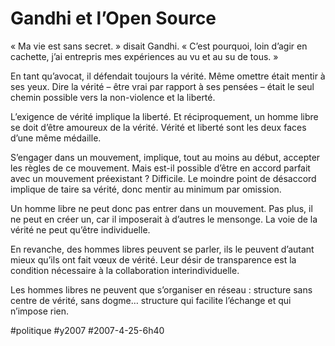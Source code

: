# Gandhi et l’Open Source

« Ma vie est sans secret. » disait Gandhi. « C’est pourquoi, loin d’agir en cachette, j’ai entrepris mes expériences au vu et au su de tous. »

En tant qu’avocat, il défendait toujours la vérité. Même omettre était mentir à ses yeux. Dire la vérité – être vrai par rapport à ses pensées – était le seul chemin possible vers la non-violence et la liberté.

L’exigence de vérité implique la liberté. Et réciproquement, un homme libre se doit d’être amoureux de la vérité. Vérité et liberté sont les deux faces d’une même médaille.

S’engager dans un mouvement, implique, tout au moins au début, accepter les règles de ce mouvement. Mais est-il possible d’être en accord parfait avec un mouvement préexistant ? Difficile. Le moindre point de désaccord implique de taire sa vérité, donc mentir au minimum par omission.

Un homme libre ne peut donc pas entrer dans un mouvement. Pas plus, il ne peut en créer un, car il imposerait à d’autres le mensonge. La voie de la vérité ne peut qu’être individuelle.

En revanche, des hommes libres peuvent se parler, ils le peuvent d’autant mieux qu’ils ont fait vœux de vérité. Leur désir de transparence est la condition nécessaire à la collaboration interindividuelle.

Les hommes libres ne peuvent que s’organiser en réseau : structure sans centre de vérité, sans dogme… structure qui facilite l’échange et qui n’impose rien.

#politique #y2007 #2007-4-25-6h40
